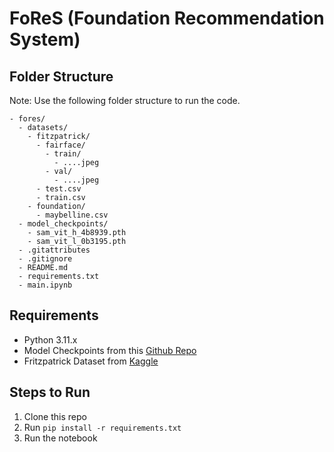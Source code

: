 # FoReS (Foundation Recommendation System)

## Folder Structure

Note: Use the following folder structure to run the code.

```
- fores/
  - datasets/
    - fitzpatrick/
      - fairface/
        - train/
          - ....jpeg
        - val/
          - ....jpeg
      - test.csv
      - train.csv
    - foundation/
      - maybelline.csv
  - model_checkpoints/
    - sam_vit_h_4b8939.pth
    - sam_vit_l_0b3195.pth
  - .gitattributes
  - .gitignore
  - README.md
  - requirements.txt
  - main.ipynb
```

## Requirements

- Python 3.11.x
- Model Checkpoints from this [Github Repo](https://github.com/facebookresearch/segment-anything?tab=readme-ov-file#model-checkpoints)
- Fritzpatrick Dataset from [Kaggle](https://www.kaggle.com/datasets/vinitasilaparasetty/fitzpatrick-classification-by-ethnicity)

## Steps to Run
1. Clone this repo
2. Run `pip install -r requirements.txt`
3. Run the notebook
